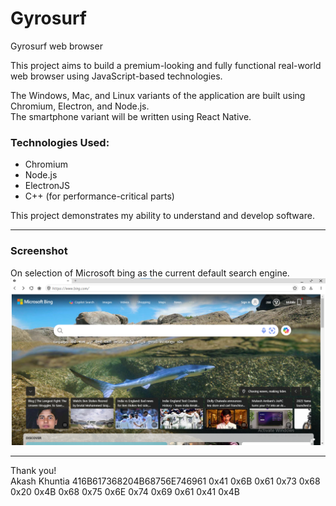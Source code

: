# Gyrosurf

Gyrosurf web browser

This project aims to build a premium-looking and fully functional real-world web browser using JavaScript-based technologies.

The Windows, Mac, and Linux variants of the application are built using Chromium, Electron, and Node.js.  
The smartphone variant will be written using React Native.

### Technologies Used:
- Chromium
- Node.js
- ElectronJS
- C++ (for performance-critical parts)

This project demonstrates my ability to understand and develop software.

---

### Screenshot
On selection of Microsoft bing as the current default search engine.
![Gyrosurf App Screenshot](Windows/AppScreenshots/AppImage1.png)

---


Thank you!  
Akash Khuntia
416B617368204B68756E746961
0x41 0x6B 0x61 0x73 0x68 0x20 0x4B 0x68 0x75 0x6E 0x74 0x69 0x61
0x41 0x4B